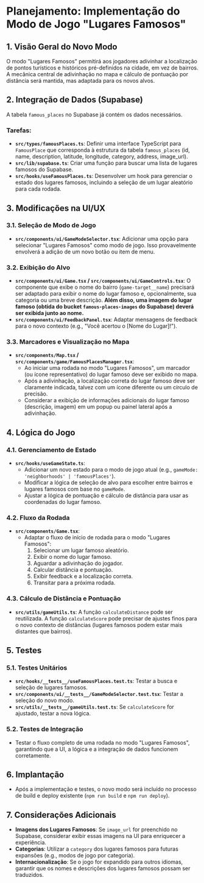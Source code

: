 # Planejamento: Implementação do Modo de Jogo "Lugares Famosos"

## 1. Visão Geral do Novo Modo

O modo "Lugares Famosos" permitirá aos jogadores adivinhar a localização de pontos turísticos e históricos pré-definidos na cidade, em vez de bairros. A mecânica central de adivinhação no mapa e cálculo de pontuação por distância será mantida, mas adaptada para os novos alvos.

## 2. Integração de Dados (Supabase)

A tabela `famous_places` no Supabase já contém os dados necessários.

### Tarefas:
- **`src/types/famousPlaces.ts`**: Definir uma interface TypeScript para `FamousPlace` que corresponda à estrutura da tabela `famous_places` (id, name, description, latitude, longitude, category, address, image_url).
- **`src/lib/supabase.ts`**: Criar uma função para buscar uma lista de lugares famosos do Supabase.
- **`src/hooks/useFamousPlaces.ts`**: Desenvolver um hook para gerenciar o estado dos lugares famosos, incluindo a seleção de um lugar aleatório para cada rodada.

## 3. Modificações na UI/UX

### 3.1. Seleção de Modo de Jogo
- **`src/components/ui/GameModeSelector.tsx`**: Adicionar uma opção para selecionar "Lugares Famosos" como modo de jogo. Isso provavelmente envolverá a adição de um novo botão ou item de menu.

### 3.2. Exibição do Alvo
- **`src/components/ui/Game.tsx` / `src/components/ui/GameControls.tsx`**: O componente que exibe o nome do bairro (`game-target__name`) precisará ser adaptado para exibir o nome do lugar famoso e, opcionalmente, sua categoria ou uma breve descrição. **Além disso, uma imagem do lugar famoso (obtida do bucket `famous-places-images` do Supabase) deverá ser exibida junto ao nome.**
- **`src/components/ui/FeedbackPanel.tsx`**: Adaptar mensagens de feedback para o novo contexto (e.g., "Você acertou o [Nome do Lugar]!").

### 3.3. Marcadores e Visualização no Mapa
- **`src/components/Map.tsx` / `src/components/game/FamousPlacesManager.tsx`**:
    - Ao iniciar uma rodada no modo "Lugares Famosos", um marcador (ou ícone representativo) do lugar famoso deve ser exibido no mapa.
    - Após a adivinhação, a localização correta do lugar famoso deve ser claramente indicada, talvez com um ícone diferente ou um círculo de precisão.
    - Considerar a exibição de informações adicionais do lugar famoso (descrição, imagem) em um popup ou painel lateral após a adivinhação.

## 4. Lógica do Jogo

### 4.1. Gerenciamento de Estado
- **`src/hooks/useGameState.ts`**:
    - Adicionar um novo estado para o modo de jogo atual (e.g., `gameMode: 'neighborhoods' | 'famousPlaces'`).
    - Modificar a lógica de seleção de alvo para escolher entre bairros e lugares famosos com base no `gameMode`.
    - Ajustar a lógica de pontuação e cálculo de distância para usar as coordenadas do lugar famoso.

### 4.2. Fluxo da Rodada
- **`src/components/Game.tsx`**:
    - Adaptar o fluxo de início de rodada para o modo "Lugares Famosos":
        1. Selecionar um lugar famoso aleatório.
        2. Exibir o nome do lugar famoso.
        3. Aguardar a adivinhação do jogador.
        4. Calcular distância e pontuação.
        5. Exibir feedback e a localização correta.
        6. Transitar para a próxima rodada.

### 4.3. Cálculo de Distância e Pontuação
- **`src/utils/gameUtils.ts`**: A função `calculateDistance` pode ser reutilizada. A função `calculateScore` pode precisar de ajustes finos para o novo contexto de distâncias (lugares famosos podem estar mais distantes que bairros).

## 5. Testes

### 5.1. Testes Unitários
- **`src/hooks/__tests__/useFamousPlaces.test.ts`**: Testar a busca e seleção de lugares famosos.
- **`src/components/ui/__tests__/GameModeSelector.test.tsx`**: Testar a seleção do novo modo.
- **`src/utils/__tests__/gameUtils.test.ts`**: Se `calculateScore` for ajustado, testar a nova lógica.

### 5.2. Testes de Integração
- Testar o fluxo completo de uma rodada no modo "Lugares Famosos", garantindo que a UI, a lógica e a integração de dados funcionem corretamente.

## 6. Implantação

- Após a implementação e testes, o novo modo será incluído no processo de build e deploy existente (`npm run build` e `npm run deploy`).

## 7. Considerações Adicionais

- **Imagens dos Lugares Famosos**: Se `image_url` for preenchido no Supabase, considerar exibir essas imagens na UI para enriquecer a experiência.
- **Categorias**: Utilizar a `category` dos lugares famosos para futuras expansões (e.g., modos de jogo por categoria).
- **Internacionalização**: Se o jogo for expandido para outros idiomas, garantir que os nomes e descrições dos lugares famosos possam ser traduzidos.